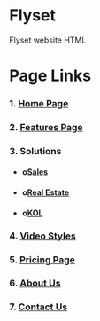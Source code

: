 # Flyset
Flyset website HTML

# Page Links
<h3>1. <a href="http://unifiedinfotech.co.in/webroot/team1/flyset/" target="_blank">Home Page</a></h3>
<h3>2. <a href="http://unifiedinfotech.co.in/webroot/team1/flyset/product.html" target="_blank">Features Page</a></h3>
<h3>3. Solutions</h3>
<ul>
	<li><h4>o<a href="http://unifiedinfotech.co.in/webroot/team1/flyset/sales.html" target="_blank">Sales</a></h4></li>
	<li><h4>o<a href="http://unifiedinfotech.co.in/webroot/team1/flyset/real-estate.html" target="_blank">Real Estate</a></h4></li>
	<li><h4>o<a href="http://unifiedinfotech.co.in/webroot/team1/flyset/kol.html" target="_blank">KOL</a></h4></li>
</ul>
<h3>4. <a href="http://unifiedinfotech.co.in/webroot/team1/flyset/video-styles.html" target="_blank">Video Styles</a></h3>
<h3>5. <a href="http://unifiedinfotech.co.in/webroot/team1/flyset/pricing.html" target="_blank">Pricing Page</a></h3>
<h3>6. <a href="http://unifiedinfotech.co.in/webroot/team1/flyset/about-us.html" target="_blank">About Us</a></h3>
<h3>7. <a href="http://unifiedinfotech.co.in/webroot/team1/flyset/contact-us.html" target="_blank">Contact Us</a></h3>
